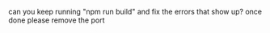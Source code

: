 can you keep running "npm run build" and fix the errors that show up?
once done please remove the port